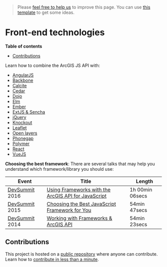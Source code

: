 > Please [feel free to help us](#contributions) to improve this page. You can use [this template](https://github.com/esri-es/awesome-arcgis/blob/master/RESOURCE_PAGE_TEMPLATE.md) to get some ideas.

# Front-end technologies
<!-- START doctoc generated TOC please keep comment here to allow auto update -->
<!-- DON'T EDIT THIS SECTION, INSTEAD RE-RUN doctoc TO UPDATE -->
**Table of contents**

- [Contributions](#contributions)

<!-- END doctoc generated TOC please keep comment here to allow auto update -->

Learn how to combine the ArcGIS JS API with:
* [AngularJS](angular/README.md)
* [Backbone](backbone/README.md)
* [Calcite](calcite/README.md)
* [Cedar](cedar/README.md)
* [Dojo](dojo/README.md)
* [Elm](elm/README.md)
* [Ember](ember/README.md)
* [ExtJS & Sencha](extjs-sencha/README.md)
* [jQuery](jquery/README.md)
* [Knockout](knockout/README.md)
* [Leaflet](leaflet/README.md)
* [Open layers](open-layers/README.md)
* [Phonegap](phonegap/README.md)
* [Polymer](polymer/README.md)
* [React](react/README.md)
* [VueJS](vuejs/README.md)

**Choosing the best framework**: There are several talks that may help you understand which framework/library you should use:

|Event|Title|Length|
|---|---|---|
|[DevSummit](http://www.esri.com/events/devsummit) 2016|[Using Frameworks with the ArcGIS API for JavaScript](http://www.esri.com/videos/watch?videoid=4301&channelid=LegacyVideo&isLegacy=true&title=arcgis-online:-configuring-and-extending-web-application-templates)|1h 00min 06secs|
|[DevSummit](http://www.esri.com/events/devsummit) 2015|[Choosing the Best JavaScript Framework for You](http://www.esri.com/videos/watch?videoid=4494&channelid=LegacyVideo&isLegacy=true&title=choosing-the-best-javascript-framework-for-you)|54min 47secs|
|[DevSummit](http://www.esri.com/events/devsummit) 2014|[Working with Frameworks & ArcGIS API](http://www.esri.com/videos/watch?videoid=3334&channelid=LegacyVideo&isLegacy=true&title=working-with-javascript-app-frameworks-&-arcgis-api-for-javascript)|54min 23secs|

## Contributions

This project is hosted on a [public repository](https://github.com/hhkaos/awesome-arcgis) where anyone can contribute. Learn how to [contribute in less than a minute](https://github.com/hhkaos/awesome-arcgis/blob/master/CONTRIBUTING.md#contributions).